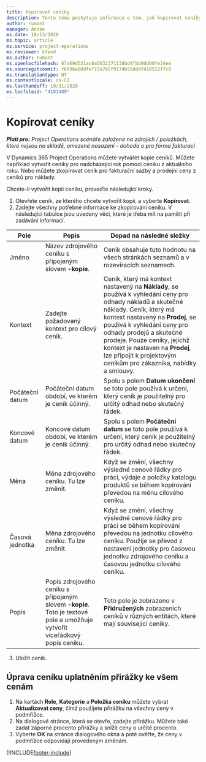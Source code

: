 ```yaml
---
title: Kopírovat ceníky
description: Tento téma poskytuje informace o tom, jak kopírovat ceníky ve službě Project Operations.
author: rumant
manager: Annbe
ms.date: 10/13/2020
ms.topic: article
ms.service: project-operations
ms.reviewer: kfend
ms.author: rumant
ms.openlocfilehash: 67a69d521ac0a5632371138bd4fbb9dd00fe34ee
ms.sourcegitcommit: f6f86e80dfef15a7b5f9174b55dddf410522f7c8
ms.translationtype: HT
ms.contentlocale: cs-CZ
ms.lasthandoff: 10/31/2020
ms.locfileid: "4181489"
---
```

# <a name="copy-price-lists"></a>Kopírovat ceníky

_**Platí pro:** Project Operations scénáře založené na zdrojích / položkách, které nejsou na skladě, omezené nasazení - dohoda o pro forma fakturaci_

V Dynamics 365 Project Operations můžete vytvářet kopie ceníků. Můžete například vytvořit ceníky pro nadcházející rok pomocí ceníku z aktuálního roku.  Nebo můžete zkopírovat ceník pro fakturační sazby a prodejní ceny z ceníků pro náklady. 

Chcete-li vytvořit kopii ceníku, proveďte následující kroky.

1. Otevřete ceník, ze kterého chcete vytvořit kopii, a vyberte **Kopírovat**.
2. Zadejte všechny potřebné informace ke zkopírování ceníku. V následující tabulce jsou uvedeny věci, které je třeba mít na paměti při zadávání informací.

| Pole | Popis | Dopad na následné složky |
| --- | --- | --- |
| Jméno | Název zdrojového ceníku s připojeným slovem **-kopie**. | Ceník obsahuje tuto hodnotu na všech stránkách seznamů a v rozevíracích seznamech. |
| Kontext | Zadejte požadovaný kontext pro cílový ceník. | Ceník, který má kontext nastavený na **Náklady**, se používá k vyhledání ceny pro odhady nákladů a skutečné náklady. Ceník, který má kontext nastavený na **Prodej**, se používá k vyhledání ceny pro odhady prodejů a skutečné prodeje. Pouze ceníky, jejichž kontext je nastaven na **Prodej**, lze připojit k projektovým ceníkům pro zákazníka, nabídky a smlouvy. |
| Počáteční datum | Počáteční datum období, ve kterém je ceník účinný. | Spolu s polem **Datum ukončení** se toto pole používá k určení, který ceník je použitelný pro určitý odhad nebo skutečný řádek. |
| Koncové datum | Koncové datum období, ve kterém je ceník účinný. | Spolu s polem **Počáteční datum** se toto pole používá k určení, který ceník je použitelný pro určitý odhad nebo skutečný řádek. |
| Měna | Měna zdrojového ceníku. Tu lze změnit. | Když se změní, všechny výsledné cenové řádky pro práci, výdaje a položky katalogu produktů se během kopírování převedou na měnu cílového ceníku. |
| Časová jednotka | Měna zdrojového ceníku. Tu lze změnit. | Když se změní, všechny výsledné cenové řádky pro práci se během kopírování převedou na jednotku cílového ceníku. Použije se převod z nastavení jednotky pro časovou jednotku zdrojového ceníku a časovou jednotku cílového ceníku. |
| Popis | Popis zdrojového ceníku s připojeným slovem **-kopie**. Toto je textové pole a umožňuje vytvořit víceřádkový popis ceníku. | Toto pole je zobrazeno v **Přidružených** zobrazeních ceníků v různých entitách, které mají související ceníky. |

3. Uložit ceník. 

## <a name="update-a-price-list-by-applying-a-mark-up-to-all-the-prices"></a>Úprava ceníku uplatněním přirážky ke všem cenám

1. Na kartách **Role**, **Kategorie** a **Položka ceníku** můžete vybrat **Aktualizovat ceny**, čímž použijete přirážku na všechny ceny v podmřížce. 
2. Na dialogové stránce, která se otevře, zadejte přirážku. Můžete také zadat záporné procento přirážky a snížit ceny o určité procento. 
3. Vyberte **OK** na stránce dialogového okna a poté ověřte, že ceny v podmřížce odpovídají provedeným změnám.


[!INCLUDE[footer-include](../includes/footer-banner.md)]